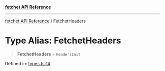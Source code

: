 [**fetchet API Reference**](../README.md)

***

[fetchet API Reference](../README.md) / FetchetHeaders

# Type Alias: FetchetHeaders

> **FetchetHeaders** = `HeadersInit`

Defined in: [types.ts:14](https://github.com/brysonbw/fetchet/blob/7b4bb591bcda340766d9cc0bbd17667f15536f84/src/types.ts#L14)
